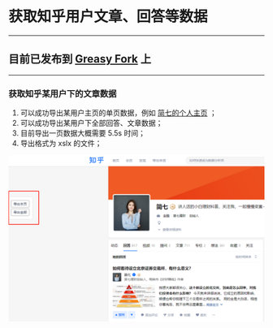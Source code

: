 # 获取知乎用户文章、回答等数据

---
## 目前已发布到 [Greasy Fork](https://greasyfork.org/zh-CN/scripts/432443-%E8%8E%B7%E5%8F%96%E7%9F%A5%E4%B9%8E%E7%94%A8%E6%88%B7%E6%96%87%E7%AB%A0-%E5%9B%9E%E7%AD%94%E7%AD%89%E6%95%B0%E6%8D%AE) 上

---
### 获取知乎某用户下的文章数据

1. 可以成功导出某用户主页的单页数据，例如 [简七的个人主页](https://www.zhihu.com/people/jane7ducai/answers) ；
2. 可以成功导出某用户下全部回答、文章数据；
3. 目前导出一页数据大概需要 5.5s 时间；
4. 导出格式为 xslx 的文件；

![jane7](./img/jane7.png)